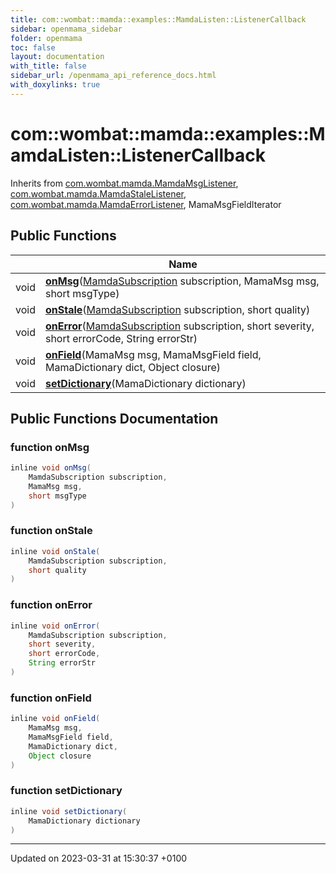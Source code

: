 ```yaml
---
title: com::wombat::mamda::examples::MamdaListen::ListenerCallback
sidebar: openmama_sidebar
folder: openmama
toc: false
layout: documentation
with_title: false
sidebar_url: /openmama_api_reference_docs.html
with_doxylinks: true
---
```


# com::wombat::mamda::examples::MamdaListen::ListenerCallback





Inherits from [com.wombat.mamda.MamdaMsgListener](interfacecom_1_1wombat_1_1mamda_1_1MamdaMsgListener.html), [com.wombat.mamda.MamdaStaleListener](interfacecom_1_1wombat_1_1mamda_1_1MamdaStaleListener.html), [com.wombat.mamda.MamdaErrorListener](interfacecom_1_1wombat_1_1mamda_1_1MamdaErrorListener.html), MamaMsgFieldIterator

## Public Functions

|                | Name           |
| -------------- | -------------- |
| void | **[onMsg](classcom_1_1wombat_1_1mamda_1_1examples_1_1MamdaListen_1_1ListenerCallback.html#function-onmsg)**([MamdaSubscription](classcom_1_1wombat_1_1mamda_1_1MamdaSubscription.html) subscription, MamaMsg msg, short msgType) |
| void | **[onStale](classcom_1_1wombat_1_1mamda_1_1examples_1_1MamdaListen_1_1ListenerCallback.html#function-onstale)**([MamdaSubscription](classcom_1_1wombat_1_1mamda_1_1MamdaSubscription.html) subscription, short quality) |
| void | **[onError](classcom_1_1wombat_1_1mamda_1_1examples_1_1MamdaListen_1_1ListenerCallback.html#function-onerror)**([MamdaSubscription](classcom_1_1wombat_1_1mamda_1_1MamdaSubscription.html) subscription, short severity, short errorCode, String errorStr) |
| void | **[onField](classcom_1_1wombat_1_1mamda_1_1examples_1_1MamdaListen_1_1ListenerCallback.html#function-onfield)**(MamaMsg msg, MamaMsgField field, MamaDictionary dict, Object closure) |
| void | **[setDictionary](classcom_1_1wombat_1_1mamda_1_1examples_1_1MamdaListen_1_1ListenerCallback.html#function-setdictionary)**(MamaDictionary dictionary) |

## Public Functions Documentation

### function onMsg

```java
inline void onMsg(
    MamdaSubscription subscription,
    MamaMsg msg,
    short msgType
)
```


### function onStale

```java
inline void onStale(
    MamdaSubscription subscription,
    short quality
)
```


### function onError

```java
inline void onError(
    MamdaSubscription subscription,
    short severity,
    short errorCode,
    String errorStr
)
```


### function onField

```java
inline void onField(
    MamaMsg msg,
    MamaMsgField field,
    MamaDictionary dict,
    Object closure
)
```


### function setDictionary

```java
inline void setDictionary(
    MamaDictionary dictionary
)
```


-------------------------------

Updated on 2023-03-31 at 15:30:37 +0100